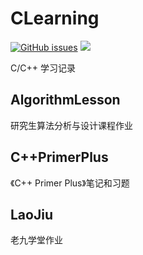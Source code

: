 # CLearning

[![GitHub issues](https://img.shields.io/github/issues/Cheereus/CLearning.svg?style=flat)](https://github.com/Cheereus/CLearning/issues)
[![](https://img.shields.io/github/stars/Cheereus/CLearning.svg?style=social&label=Star)](https://github.com/Cheereus/CLearning)

C/C++ 学习记录

## AlgorithmLesson

研究生算法分析与设计课程作业

## C++PrimerPlus

《C++ Primer Plus》笔记和习题

## LaoJiu

老九学堂作业
